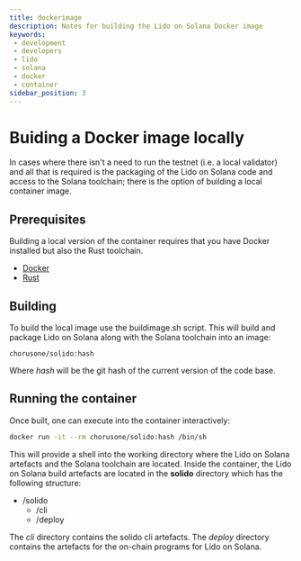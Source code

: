 ```yaml
---
title: dockerimage
description: Notes for building the Lido on Solana Docker image
keywords:
 - development
 - developers
 - lido
 - solana
 - docker
 - container
sidebar_position: 3
---
```


# Buiding a Docker image locally

In cases where there isn't a need to run the testnet (i.e. a local validator) and all that is required is the packaging of the Lido on Solana code and access to the Solana toolchain; there is the option of building a local container image.

## Prerequisites

Building a local version of the container requires that you have Docker installed but also the Rust toolchain.

- [Docker](https://docs.docker.com/engine/install/)
- [Rust](https://www.rust-lang.org/tools/install)

## Building

To build the local image use the buildimage.sh script.  This will build and package Lido on Solana along with the Solana toolchain into an image:

```Docker
chorusone/solido:hash
```
Where *hash* will be the git hash of the current version of the code base.

## Running the container

Once built, one can execute into the container interactively:

```bash
docker run -it --rm chorusone/solido:hash /bin/sh
```

This will provide a shell into the working directory where the Lido on Solana artefacts and the Solana toolchain are located. Inside the container, the Lido on Solana build artefacts are located in the **solido** directory which has the following structure:

- /solido
  - /cli
  - /deploy

The *cli* directory contains the solido cli artefacts.  The *deploy* directory contains the artefacts for the on-chain programs for Lido on Solana.


